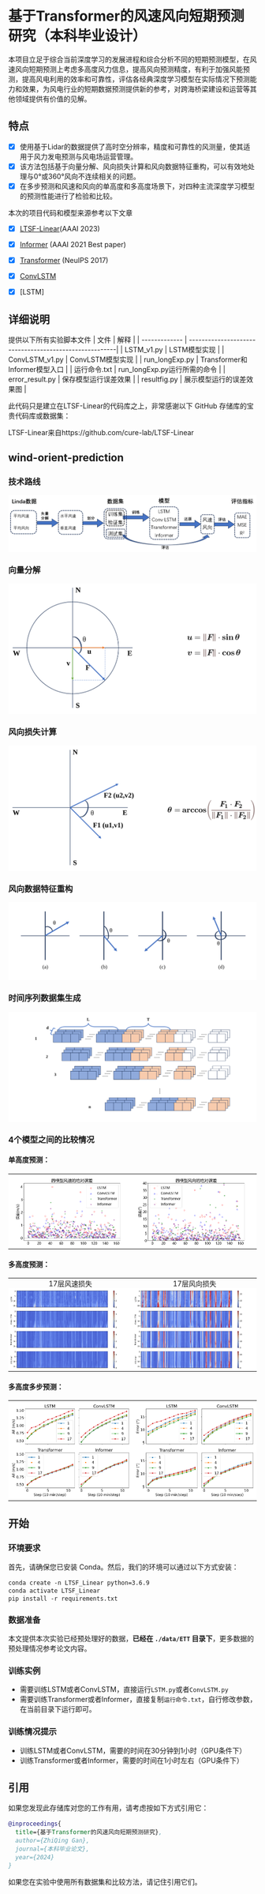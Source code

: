 # 基于Transformer的风速风向短期预测研究（本科毕业设计）


本项目立足于综合当前深度学习的发展进程和综合分析不同的短期预测模型，在风速风向短期预测上考虑多高度风力信息，提高风向预测精度，有利于加强风能预测，提高风电利用的效率和可靠性，评估各经典深度学习模型在实际情况下预测能力和效果，为风电行业的短期数据预测提供新的参考，对跨海桥梁建设和运营等其他领域提供有价值的见解。


## 特点
- [x] 使用基于Lidar的数据提供了高时空分辨率，精度和可靠性的风测量，使其适用于风力发电预测与风电场运营管理。
- [x] 该方法包括基于向量分解、风向损失计算和风向数据特征重构，可以有效地处理与0°或360°风向不连续相关的问题。
- [x] 在多步预测和风速和风向的单高度和多高度场景下，对四种主流深度学习模型的预测性能进行了检验和比较。

本次的项目代码和模型来源参考以下文章
- [x] [LTSF-Linear](https://arxiv.org/pdf/2205.13504.pdf)(AAAI 2023)
- [x] [Informer](https://arxiv.org/abs/2012.07436) (AAAI 2021 Best paper)
- [x] [Transformer](https://arxiv.org/abs/1706.03762) (NeuIPS 2017)
- [x] [ConvLSTM](https://arxiv.org/pdf/1506.04214.pdf)
- [x] [LSTM]



## 详细说明
提供以下所有实验脚本文件
| 文件      |                              解释                          |
| ------------- | -------------------------------------------------------| 
| LSTM_v1.py      | LSTM模型实现                    |
| ConvLSTM_v1.py      | ConvLSTM模型实现   | 
| run_longExp.py        | Transformer和Informer模型入口      |
| 运行命令.txt        | run_longExp.py运行所需的命令      |
| error_result.py        | 保存模型运行误差效果      | 
| resultfig.py        | 展示模型运行的误差效果图      |


此代码只是建立在LTSF-Linear的代码库之上，非常感谢以下 GitHub 存储库的宝贵代码库或数据集：

LTSF-Linear来自https://github.com/cure-lab/LTSF-Linear

## wind-orient-prediction
### 技术路线
![image](pic/tech.png)

### 向量分解

![image](pic/des.svg)

### 风向损失计算

![image](pic/oes.svg)

### 风向数据特征重构

![image](pic/restruct.svg)

### 时间序列数据集生成

![image](pic/ts.svg)

### 4个模型之间的比较情况
#### 单高度预测：
<style>
  table {
    border-collapse: collapse;
    margin: 0 auto; /* 中心对齐 */
  }
  td {
    padding: 0;
    border: none; /* 去掉边框 */
  }
  img {
    display: block;
    margin: 0 auto; /* 图片居中对齐 */
  }
</style>

<table>
  <tr>
    <td>
      <img src="pic/AE.png" alt="单高度风速损失计算 - 图A">
    </td>
    <td>
      <img src="pic/VE.png" alt="单高度风向损失计算 - 图B">
    </td>
  </tr>
</table>

#### 多高度预测：

<table>
  <tr>
    <td style="text-align: center;">
      17层风速损失
    </td>
    <td style="text-align: center;">
      17层风向损失
    </td>
  </tr>
  <tr>
    <td>
      <img src="pic/17AE.png" alt="多高度风速损失计算 - 图A">
    </td>
    <td>
      <img src="pic/17VE.png" alt="多高度风向损失计算 - 图B">
    </td>
  </tr>
</table>

#### 多高度多步预测：

<table>
  <tr>
    <td>
      <img src="pic/12dAE.png" alt="多高度多步风速损失计算 - 图A">
    </td>
    <td>
      <img src="pic/12dVE.png" alt="多高度多步风向损失计算 - 图B">
    </td>
  </tr>
</table>



## 开始
### 环境要求

首先，请确保您已安装 Conda。然后，我们的环境可以通过以下方式安装：
```
conda create -n LTSF_Linear python=3.6.9
conda activate LTSF_Linear
pip install -r requirements.txt
```

### 数据准备

本文提供本次实验已经预处理好的数据，**已经在 `./data/ETT` 目录下**，更多数据的预处理情况参考论文内容。

### 训练实例
- 需要训练LSTM或者ConvLSTM，直接运行`LSTM.py`或者`ConvLSTM.py`
- 需要训练Transformer或者Informer，直接复制`运行命令.txt`，自行修改参数，在当前目录下运行即可。

### 训练情况提示
- 训练LSTM或者ConvLSTM，需要的时间在30分钟到1小时（GPU条件下）
- 训练Transformer或者Informer，需要的时间在1小时左右（GPU条件下）


## 引用

如果您发现此存储库对您的工作有用，请考虑按如下方式引用它：
```bibtex
@inproceedings{
  title={基于Transformer的风速风向短期预测研究},
  author={ZhiQing Gan},
  journal={本科毕业论文},
  year={2024}
}
```

如果您在实验中使用所有数据集和比较方法，请记住引用它们。
